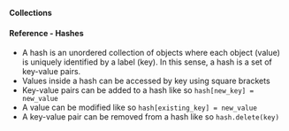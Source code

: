 **Collections**



#### Reference - Hashes

* A hash is an unordered collection of objects where each object (value) is uniquely
  identified by a label (key). In this sense, a hash is a set of key-value pairs.
* Values inside a hash can be accessed by key using square brackets
* Key-value pairs can be added to a hash like so `hash[new_key] = new_value`
* A value can be modified like so `hash[existing_key] = new_value`
* A key-value pair can be removed from a hash like so `hash.delete(key)`
